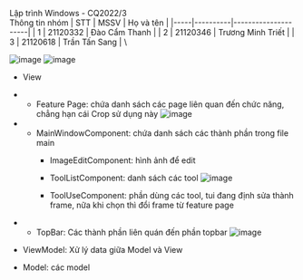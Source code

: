 Lập trình Windows - CQ2022/3\
Thông tin nhóm
| STT | MSSV     | Họ và tên          |
|-----|----------|---------------------|
| 1   | 21120332 | Đào Cẩm Thanh      |
| 2   | 21120346 | Trương Minh Triết   |
| 3   | 21120618 | Trần Tấn Sang       | \


![image](https://github.com/user-attachments/assets/d14423f8-e56a-431d-a321-4e46d6cf4514)
![image](https://github.com/user-attachments/assets/eb32d0b9-0123-4559-b36d-7478a9f4858a)
- View
- + Feature Page: chứa danh sách các page liên quan đến chức năng, chẳng hạn cái Crop sử dụng này
![image](https://github.com/user-attachments/assets/3a2174d7-ce8d-4846-b625-4ce8d247759c)
- + MainWindowComponent: chứa danh sách các thành phần trong file main
    + ImageEditComponent: hình ảnh để edit
    + ToolListComponent: danh sách các tool
![image](https://github.com/user-attachments/assets/81b6e0aa-f112-48d9-ae26-ff15a2be9362)

    + ToolUseComponent: phần dùng các tool, tui đang định sửa thành frame, nữa khi chọn thì đổi frame từ feature page
- + TopBar: Các thành phần liên quán đến phần topbar
![image](https://github.com/user-attachments/assets/b781194f-b5e1-4f8b-85ab-53a552822b90)

- ViewModel: Xử lý data giữa Model và View
- Model: các model 

